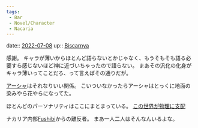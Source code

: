 ```yaml
---
tags:
 - Bar
 - Novel/Character
 - Nacaria
---
```


date:: [2022-07-08](Daily_Note/2022-07-08.md)
up:: [Biscarnya](Biscarnya.md)

感謝。
キャラが薄いからほとんど語らないとかじゃなく、もうそもそも語る必要すら感じないほど神に近づいちゃったので語らない。
まあその汎化の化身がキャラ薄いってことだろ、って言えばその通りだが。

[アーシャ](Arsha.md)はそれなりいい関係。
こいついなかったらアーシャはとっくに地面の染みやら花やらになってた。

ほとんどのパーソナリティはここにまとまっている。
[この世界が物理に支配](../../../Info/この世界が物理に支配.md)


ナカリア内部[Fushibi](Fushibi.md)からの離反者。
まあ一人二人はそんなんいるよな。

